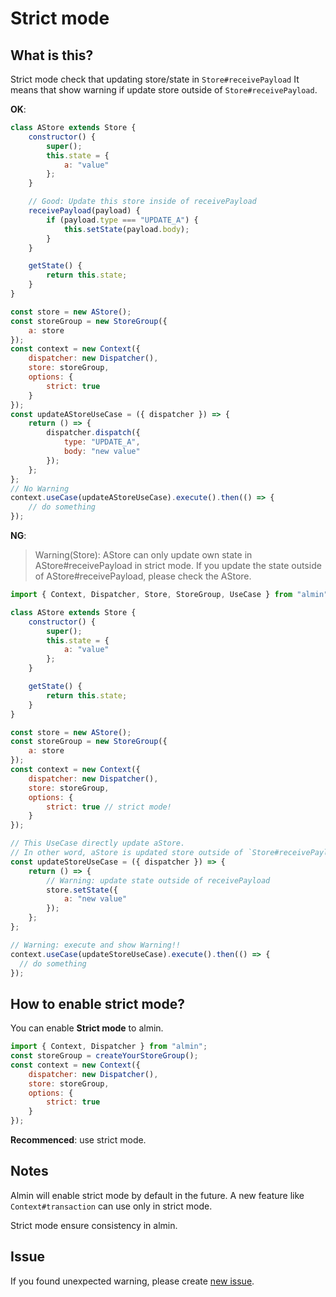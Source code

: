 # Strict mode

## What is this?

Strict mode check that updating store/state in `Store#receivePayload`
It means that show warning if update store outside of `Store#receivePayload`.

**OK**:

```js
class AStore extends Store {
    constructor() {
        super();
        this.state = {
            a: "value"
        };
    }

    // Good: Update this store inside of receivePayload
    receivePayload(payload) {
        if (payload.type === "UPDATE_A") {
            this.setState(payload.body);
        }
    }

    getState() {
        return this.state;
    }
}

const store = new AStore();
const storeGroup = new StoreGroup({
    a: store
});
const context = new Context({
    dispatcher: new Dispatcher(),
    store: storeGroup,
    options: {
        strict: true
    }
});
const updateAStoreUseCase = ({ dispatcher }) => {
    return () => {
        dispatcher.dispatch({
            type: "UPDATE_A",
            body: "new value"
        });
    };
};
// No Warning
context.useCase(updateAStoreUseCase).execute().then(() => {
    // do something
});

```

**NG**:

> Warning(Store): AStore can only update own state in AStore#receivePayload in strict mode.
> If you update the state outside of AStore#receivePayload, please check the AStore.

```js
import { Context, Dispatcher, Store, StoreGroup, UseCase } from "almin";

class AStore extends Store {
    constructor() {
        super();
        this.state = {
            a: "value"
        };
    }

    getState() {
        return this.state;
    }
}

const store = new AStore();
const storeGroup = new StoreGroup({
    a: store
});
const context = new Context({
    dispatcher: new Dispatcher(),
    store: storeGroup,
    options: {
        strict: true // strict mode!
    }
});

// This UseCase directly update aStore.
// In other word, aStore is updated store outside of `Store#receivePayload`.
const updateStoreUseCase = ({ dispatcher }) => {
    return () => {
        // Warning: update state outside of receivePayload
        store.setState({
            a: "new value"
        });
    };
};

// Warning: execute and show Warning!!
context.useCase(updateStoreUseCase).execute().then(() => {
  // do something
});
```

## How to enable strict mode?

You can enable **Strict mode** to almin.

```js
import { Context, Dispatcher } from "almin";
const storeGroup = createYourStoreGroup();
const context = new Context({
    dispatcher: new Dispatcher(),
    store: storeGroup,
    options: {
        strict: true
    }
});
```

**Recommenced**: use strict mode.

## Notes

Almin will enable strict mode by default in the future.
A new feature like `Context#transaction` can use only in strict mode.

Strict mode ensure consistency in almin.

## Issue

<!-- textlint-disable -->

If you found unexpected warning, please create [new issue](https://github.com/almin/almin/issues/new).

